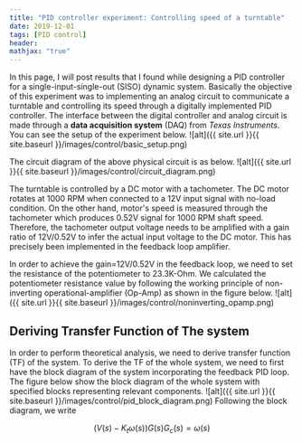 ```yaml
---
title: "PID controller experiment: Controlling speed of a turntable"
date: 2019-12-01
tags: [PID control]
header:
mathjax: "true"
---
```


In this page, I will post results that I found while designing a PID controller for a single-input-single-out (SISO) dynamic system. Basically the objective of this experiment was to implementing an analog circuit to communicate a turntable and controlling its speed through a digitally implemented PID controller. The interface between the digital controller and analog circuit is made through a **data acquisition system** (DAQ) from *Texas Instruments*. You can see the setup of the experiment below.
![alt]({{ site.url }}{{ site.baseurl }}/images/control/basic_setup.png)

The circuit diagram of the above physical circuit is as below.
![alt]({{ site.url }}{{ site.baseurl }}/images/control/circuit_diagram.png)

The turntable is controlled by a DC motor with a tachometer. The DC motor rotates at 1000 RPM when connected to a 12V input signal with no-load condition. On the other hand, motor's speed is measured through the tachometer which produces 0.52V signal for 1000 RPM shaft speed. Therefore, the tachometer output voltage needs to be amplified with a gain ratio of 12V/0.52V to infer the actual input voltage to the DC motor. This has precisely been implemented in the feedback loop amplifier.

In order to achieve the gain=12V/0.52V in the feedback loop, we need to set the resistance of the potentiometer
to 23.3K-Ohm. We calculated the potentiometer resistance value by following the working principle of non-inverting operational-amplifier (Op-Amp) as shown in the figure below.
![alt]({{ site.url }}{{ site.baseurl }}/images/control/noninverting_opamp.png)

## Deriving Transfer Function of The system
In order to perform theoretical analysis, we need to derive transfer function (TF) of the system. To derive the TF of the whole system, we need to first have the block diagram of the system incorporating the feedback PID loop. The figure below show the block diagram of the whole system with specified blocks representing relevant components.
![alt]({{ site.url }}{{ site.baseurl }}/images/control/pid_block_diagram.png)
Following the block diagram, we write

$$(V(s) - K_t\omega(s))G(s)G_c(s) = \omega(s)$$
